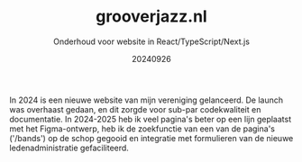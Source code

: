 ﻿---
{
  "title": "grooverjazz.nl",
  "subtitle": "Onderhoud voor website in React/TypeScript/Next.js",
  "image": "https://leading-whisper-59df6e3f28.media.strapiapp.com/grooverjazz_nl_6109f308d0.png",
  "tags": [
    "in teamverband",
    "programmeren",
    "vereniging"
  ],
  "links": [
    {
      "text": "grooverjazz.nl",
      "href": "https://www.grooverjazz.nl/"
    },
    {
      "text": "/bands",
      "href": "https://www.grooverjazz.nl/bands/"
    }
  ],
  "date": "20240926"
}
---

In 2024 is een nieuwe website van mijn vereniging gelanceerd.
De launch was overhaast gedaan, en dit zorgde voor sub-par codekwaliteit en documentatie.
In 2024-2025 heb ik veel pagina's beter op een lijn geplaatst met het Figma-ontwerp, heb ik de zoekfunctie van een van de pagina's ('/bands') op de schop gegooid en integratie met formulieren van de nieuwe ledenadministratie gefaciliteerd.